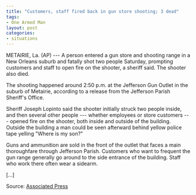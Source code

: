 ```yaml
---
title: "Customers, staff fired back in gun store shooting; 3 dead"
tags:
- One Armed Man
layout: post
categories:
- situations
---
```


METAIRIE, La. (AP) --- A person entered a gun store and shooting range in a New Orleans suburb and fatally shot two people Saturday, prompting customers and staff to open fire on the shooter, a sheriff said. The shooter also died.

The shooting happened around 2:50 p.m. at the Jefferson Gun Outlet in the suburb of Metairie, according to a release from the Jefferson Parish Sheriff's Office.

Sheriff Joseph Lopinto said the shooter initially struck two people inside, and then several other people --- whether employees or store customers --- opened fire on the shooter, both inside and outside of the building. Outside the building a man could be seen afterward behind yellow police tape yelling "Where is my son?"

Guns and ammunition are sold in the front of the outlet that faces a main thoroughfare through Jefferson Parish. Customers who want to frequent the gun range generally go around to the side entrance of the building. Staff who work there often wear a sidearm.

\[...\]

Source: [Associated Press](https://apnews.com/article/us-news-shootings-new-orleans-metairie-louisiana-d2688cf8a0471ba3a035547b89e4645b)
